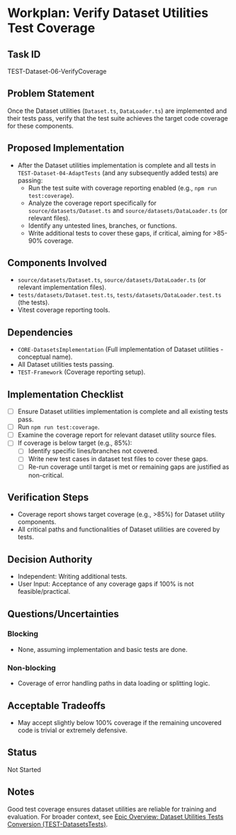 # Workplan: Verify Dataset Utilities Test Coverage

## Task ID
TEST-Dataset-06-VerifyCoverage

## Problem Statement
Once the Dataset utilities (`Dataset.ts`, `DataLoader.ts`) are implemented and their tests pass, verify that the test suite achieves the target code coverage for these components.

## Proposed Implementation
- After the Dataset utilities implementation is complete and all tests in `TEST-Dataset-04-AdaptTests` (and any subsequently added tests) are passing:
    - Run the test suite with coverage reporting enabled (e.g., `npm run test:coverage`).
    - Analyze the coverage report specifically for `source/datasets/Dataset.ts` and `source/datasets/DataLoader.ts` (or relevant files).
    - Identify any untested lines, branches, or functions.
    - Write additional tests to cover these gaps, if critical, aiming for >85-90% coverage.

## Components Involved
- `source/datasets/Dataset.ts`, `source/datasets/DataLoader.ts` (or relevant implementation files).
- `tests/datasets/Dataset.test.ts`, `tests/datasets/DataLoader.test.ts` (the tests).
- Vitest coverage reporting tools.

## Dependencies
- `CORE-DatasetsImplementation` (Full implementation of Dataset utilities - conceptual name).
- All Dataset utilities tests passing.
- `TEST-Framework` (Coverage reporting setup).

## Implementation Checklist
- [ ] Ensure Dataset utilities implementation is complete and all existing tests pass.
- [ ] Run `npm run test:coverage`.
- [ ] Examine the coverage report for relevant dataset utility source files.
- [ ] If coverage is below target (e.g., 85%):
    - [ ] Identify specific lines/branches not covered.
    - [ ] Write new test cases in dataset test files to cover these gaps.
    - [ ] Re-run coverage until target is met or remaining gaps are justified as non-critical.

## Verification Steps
- Coverage report shows target coverage (e.g., >85%) for Dataset utility components.
- All critical paths and functionalities of Dataset utilities are covered by tests.

## Decision Authority
- Independent: Writing additional tests.
- User Input: Acceptance of any coverage gaps if 100% is not feasible/practical.

## Questions/Uncertainties
### Blocking
- None, assuming implementation and basic tests are done.

### Non-blocking
- Coverage of error handling paths in data loading or splitting logic.

## Acceptable Tradeoffs
- May accept slightly below 100% coverage if the remaining uncovered code is trivial or extremely defensive.

## Status
Not Started

## Notes
Good test coverage ensures dataset utilities are reliable for training and evaluation.
For broader context, see [Epic Overview: Dataset Utilities Tests Conversion (TEST-DatasetsTests)](../../docs/planning/workplans/TEST-DatasetsTests.md).